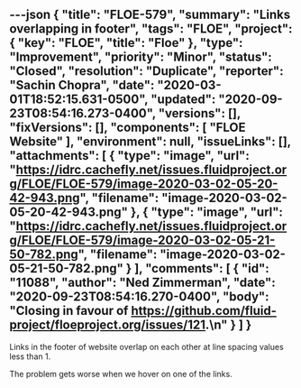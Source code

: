 ---json
{
  "title": "FLOE-579",
  "summary": "Links overlapping in footer",
  "tags": "FLOE",
  "project": {
    "key": "FLOE",
    "title": "Floe"
  },
  "type": "Improvement",
  "priority": "Minor",
  "status": "Closed",
  "resolution": "Duplicate",
  "reporter": "Sachin Chopra",
  "date": "2020-03-01T18:52:15.631-0500",
  "updated": "2020-09-23T08:54:16.273-0400",
  "versions": [],
  "fixVersions": [],
  "components": [
    "FLOE Website"
  ],
  "environment": null,
  "issueLinks": [],
  "attachments": [
    {
      "type": "image",
      "url": "https://idrc.cachefly.net/issues.fluidproject.org/FLOE/FLOE-579/image-2020-03-02-05-20-42-943.png",
      "filename": "image-2020-03-02-05-20-42-943.png"
    },
    {
      "type": "image",
      "url": "https://idrc.cachefly.net/issues.fluidproject.org/FLOE/FLOE-579/image-2020-03-02-05-21-50-782.png",
      "filename": "image-2020-03-02-05-21-50-782.png"
    }
  ],
  "comments": [
    {
      "id": "11088",
      "author": "Ned Zimmerman",
      "date": "2020-09-23T08:54:16.270-0400",
      "body": "Closing in favour of <https://github.com/fluid-project/floeproject.org/issues/121>.\n"
    }
  ]
}
---
Links in the footer of website overlap on each other at line spacing values less than 1. &#x20;

<!-- media: file 4709ef40-7803-4567-bbeb-2c93d0e95048 -->

The problem gets worse when we hover on one of the links. 

<!-- media: file bbe0e7a7-d9e8-4855-96cc-e8394944e6ed -->

 

        